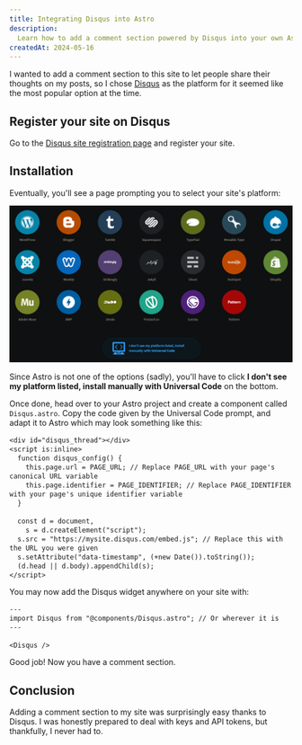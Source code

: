 ```yaml
---
title: Integrating Disqus into Astro
description:
  Learn how to add a comment section powered by Disqus into your own Astro site.
createdAt: 2024-05-16
---
```


I wanted to add a comment section to this site to let people share their
thoughts on my posts, so I chose [Disqus](https://disqus.com) as the platform
for it seemed like the most popular option at the time.

## Register your site on Disqus

Go to the [Disqus site registration page](https://disqus.com/admin/create) and
register your site.

## Installation

Eventually, you'll see a page prompting you to select your site's platform:

![A page with site platform choices](../../images/disqus-platform-select.png)

Since Astro is not one of the options (sadly), you'll have to click **I don't
see my platform listed, install manually with Universal Code** on the bottom.

Once done, head over to your Astro project and create a component called
`Disqus.astro`. Copy the code given by the Universal Code prompt, and adapt it
to Astro which may look something like this:

```astro
<div id="disqus_thread"></div>
<script is:inline>
  function disqus_config() {
    this.page.url = PAGE_URL; // Replace PAGE_URL with your page's canonical URL variable
    this.page.identifier = PAGE_IDENTIFIER; // Replace PAGE_IDENTIFIER with your page's unique identifier variable
  }

  const d = document,
    s = d.createElement("script");
  s.src = "https://mysite.disqus.com/embed.js"; // Replace this with the URL you were given
  s.setAttribute("data-timestamp", (+new Date()).toString());
  (d.head || d.body).appendChild(s);
</script>
```

You may now add the Disqus widget anywhere on your site with:

```astro
---
import Disqus from "@components/Disqus.astro"; // Or wherever it is
---

<Disqus />
```

Good job! Now you have a comment section.

## Conclusion

Adding a comment section to my site was surprisingly easy thanks to Disqus. I
was honestly prepared to deal with keys and API tokens, but thankfully, I never
had to.

